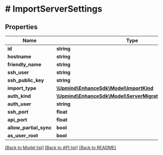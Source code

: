 # # ImportServerSettings

## Properties

Name | Type | Description | Notes
------------ | ------------- | ------------- | -------------
**id** | **string** |  |
**hostname** | **string** |  |
**friendly_name** | **string** |  |
**ssh_user** | **string** |  |
**ssh_public_key** | **string** |  |
**import_type** | [**\Upmind\EnhanceSdk\Model\ImportKind**](ImportKind.md) |  |
**auth_kind** | [**\Upmind\EnhanceSdk\Model\ServerMigrationSettingsAuthType**](ServerMigrationSettingsAuthType.md) |  |
**auth_user** | **string** |  |
**ssh_port** | **float** |  |
**api_port** | **float** |  |
**allow_partial_sync** | **bool** |  |
**as_user_root** | **bool** |  |

[[Back to Model list]](../../README.md#models) [[Back to API list]](../../README.md#endpoints) [[Back to README]](../../README.md)
